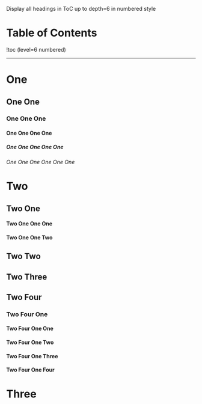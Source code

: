 Display all headings in ToC up to depth=6 in numbered style

# Table of Contents

!toc (level=6 numbered)

----

# One

## One One

### One One One

#### One One One One

##### One One One One One

###### One One One One One One

# Two

## Two One

#### Two One One One

#### Two One One Two

## Two Two

## Two Three

## Two Four

### Two Four One

#### Two Four One One

#### Two Four One Two

#### Two Four One Three

#### Two Four One Four

# Three
